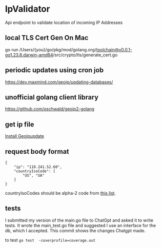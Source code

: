 # IpValidator
Api endpoint to validate location of incoming IP Addresses

## local TLS Cert Gen On Mac ##
go run /Users/{you}/go/pkg/mod/golang.org/toolchain@v0.0.1-go1.23.8.darwin-amd64/src/crypto/tls/generate_cert.go

## periodic updates using cron job ##
https://dev.maxmind.com/geoip/updating-databases/

## unofficial golang client library ##
https://github.com/oschwald/geoip2-golang

## get ip file ##
[Install Geoipupdate](https://github.com/maxmind/geoipupdate)

## request body format ##
```
{
    "ip": "110.241.52.60",
    "countryIsoCode": [
        "US", "UA"
    ]
}
```
countryIsoCodes should be alpha-2 code from [this list](https://www.iso.org/obp/ui/#search).

## tests ##
I submitted my version of the main.go file to ChatGpt and asked it to write tests.  It wrote the main_test.go file and suggested I use an interface for the db, which I accepted. This commit shows the changes Chatgpt made.

to test ```go test  -coverprofile=coverage.out```